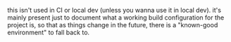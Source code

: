 this isn't used in CI or local dev (unless you wanna use it in local dev). it's mainly present just to document what a working build configuration for the project is, so that as things change in the future, there is a "known-good environment" to fall back to.
